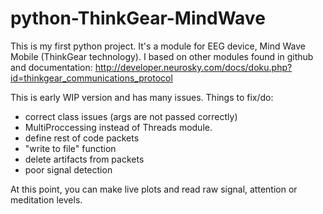 # python-ThinkGear-MindWave

This is my first python project. It's a module for EEG device, Mind Wave Mobile (ThinkGear technology).
I based on other modules found in github and documentation:
http://developer.neurosky.com/docs/doku.php?id=thinkgear_communications_protocol

This is early WIP version and has many issues.
Things to fix/do:
- correct class issues (args are not passed correctly)
- MultiProccessing instead of Threads module.
- define rest of code packets
- "write to file" function
- delete artifacts from packets
- poor signal detection

At this point, you can make live plots and read raw signal, attention or meditation levels.
